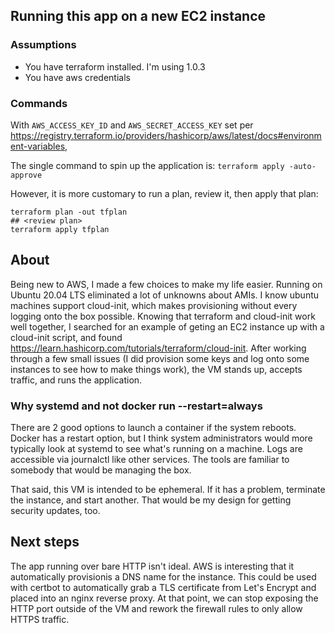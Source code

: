 ## Running this app on a new EC2 instance ##

### Assumptions ###
* You have terraform installed.  I'm using 1.0.3
* You have aws credentials

### Commands ### 
With ```AWS_ACCESS_KEY_ID``` and ```AWS_SECRET_ACCESS_KEY``` set per https://registry.terraform.io/providers/hashicorp/aws/latest/docs#environment-variables,

The single command to spin up the application is:
```terraform apply -auto-approve```

However, it is more customary to run a plan, review it, then apply that plan:
```
terraform plan -out tfplan
## <review plan>
terraform apply tfplan
```

## About ##
Being new to AWS, I made a few choices to make my life easier.  Running on Ubuntu 20.04 LTS eliminated a lot of unknowns about AMIs.  I know ubuntu machines support cloud-init, which makes provisioning without every logging onto the box possible.  Knowing that terraform and cloud-init work well together, I searched for an example of geting an EC2 instance up with a cloud-init script, and found https://learn.hashicorp.com/tutorials/terraform/cloud-init.  After working through a few small issues (I did provision some keys and log onto some instances to see how to make things work), the VM stands up, accepts traffic, and runs the application.

### Why systemd and not docker run --restart=always ###
There are 2 good options to launch a container if the system reboots.  Docker has a restart option, but I think system administrators would more typically look at systemd to see what's running on a machine.  Logs are accessible via journalctl like other services.  The tools are familiar to somebody that would be managing the box.

That said, this VM is intended to be ephemeral. If it has a problem, terminate the instance, and start another.  That would be my design for getting security updates, too.

## Next steps
The app running over bare HTTP isn't ideal.  AWS is interesting that it automatically provisionis a DNS name for the instance.  This could be used with certbot to automatically grab a TLS certificate from Let's Encrypt and placed into an nginx reverse proxy.  At that point, we can stop exposing the HTTP port outside of the VM and rework the firewall rules to only allow HTTPS traffic.